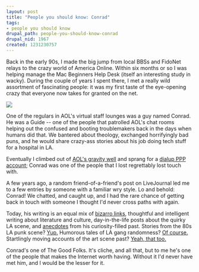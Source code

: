 ```yaml
--- 
layout: post
title: "People you should know: Conrad"
tags: 
- people you should know
drupal_path: people-you-should-know-conrad
drupal_nid: 1967
created: 1231230757
---
```

Back in the early 90s, I made the big jump from local BBSs and FidoNet relays to the crazy world of America Online. Within six months or so I was helping manage the Mac Beginners Help Desk (itself an interesting study in wacky). During the couple of years I spent there, I met a really wild assortment of fascinating people: it was my first taste of the eye-opening crazy that everyone now takes for granted on the net.

<a href="http://www.flickr.com/photos/ch/506608332/">![](/files/conrad.jpg)</a>

One of the regulars in AOL's virtual staff lounges was a guy named Conrad. He was a Guide -- one of the people that patrolled AOL's chat rooms helping out the confused and booting troublemakers back in the days when humans did that. We bantered about theology, exchanged horrifyingly bad puns, and he would share crazy-ass stories about his job doing tech stuff for a hospital in LA.

Eventually I climbed out of <a href="http://jeff.viapositiva.net/old/1996/">AOL's gravity well</a> and sprang for a <a href="http://jeff.viapositiva.net/old/1997/">dialup PPP account</a>; Conrad was one of the people that I lost regrettably lost touch with.

A few years ago, a random friend-of-a-friend's post on LiveJournal led me to a few entries by someone with a familiar wry style. Lo and behold: Conrad! We chatted, and caught up, and I had the rare chance of getting back in touch with someone I thought I'd never cross paths with again.

Today, his writing is an equal mix of <a href="http://delicious.com/ignatz">bizarro links</a>, thoughtful and intelligent writing about literature and culture, day-in-the-life posts about the quirky LA scene, and <a href="http://substitute.livejournal.com/1669480.html">anecdotes</a> from his curiosity-filled past. Stories from the 80s LA punk scene? <a href="http://substitute.livejournal.com/1737091.html">Yup.</a> Humorous tales of LA gang randomness? <a href="http://substitute.livejournal.com/1697585.html">Of course.</a> Startlingly moving accounts of the art scene past? <a href="http://substitute.livejournal.com/1753747.html">Yeah, that too.</a>

Conrad's one of The Good Folks. It's cliche, and all that, but to me he's one of the people that makes the Internet worth having. Without it I'd never have met him, and I would be the lesser for it.
